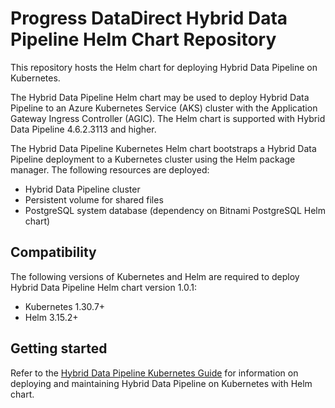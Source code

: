 # Progress DataDirect Hybrid Data Pipeline Helm Chart Repository

This repository hosts the Helm chart for deploying Hybrid Data Pipeline on Kubernetes.

The Hybrid Data Pipeline Helm chart may be used to deploy Hybrid Data Pipeline to an Azure Kubernetes Service (AKS) cluster with the Application Gateway Ingress Controller (AGIC). The Helm chart is supported with Hybrid Data Pipeline 4.6.2.3113 and higher.

The Hybrid Data Pipeline Kubernetes Helm chart bootstraps a Hybrid Data Pipeline deployment to a Kubernetes cluster using the Helm package manager. The following resources are deployed:

* Hybrid Data Pipeline cluster
* Persistent volume for shared files
* PostgreSQL system database (dependency on Bitnami PostgreSQL Helm chart)

## Compatibility

The following versions of Kubernetes and Helm are required to deploy Hybrid Data Pipeline Helm chart version 1.0.1:

* Kubernetes 1.30.7+
* Helm 3.15.2+

## Getting started

Refer to the [Hybrid Data Pipeline Kubernetes Guide](https://docs.progress.com/bundle/datadirect-hybrid-data-pipeline-kubernetes-46/page/Deploying-a-Hybrid-Data-Pipeline-Kubernetes-cluster.html) for information on deploying and maintaining Hybrid Data Pipeline on Kubernetes with Helm chart.
